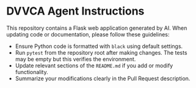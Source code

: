 # DVVCA Agent Instructions

This repository contains a Flask web application generated by AI. When updating code or documentation, please follow these guidelines:

- Ensure Python code is formatted with `black` using default settings.
- Run `pytest` from the repository root after making changes. The tests may be empty but this verifies the environment.
- Update relevant sections of the `README.md` if you add or modify functionality.
- Summarize your modifications clearly in the Pull Request description.

